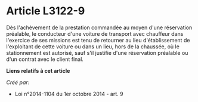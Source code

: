 # Article L3122-9

Dès l'achèvement de la prestation commandée au moyen d'une réservation préalable, le conducteur d'une voiture de transport
avec chauffeur dans l'exercice de ses missions est tenu de retourner au lieu d'établissement de l'exploitant de cette voiture
ou dans un lieu, hors de la chaussée, où le stationnement est autorisé, sauf s'il justifie d'une réservation préalable ou
d'un contrat avec le client final.

**Liens relatifs à cet article**

_Créé par_:

  - Loi n°2014-1104 du 1er octobre 2014 - art. 9
